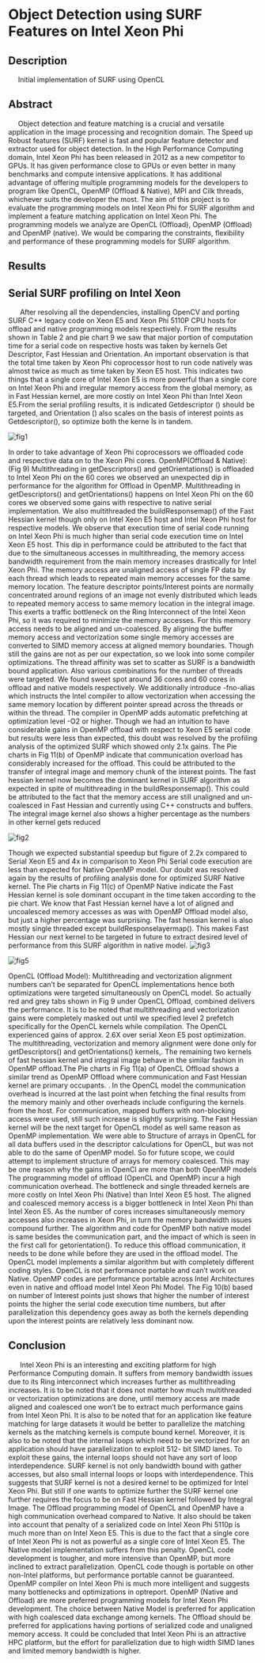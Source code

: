 
<BODY>

<DIV id="id_1">
<H1> Object Detection using SURF Features on Intel Xeon Phi </H1>
</DIV>
<DIV id="id_2_1">
<P class="p9 ft6"><H2> Description </H2></P>
<P class="p10 ft6">&nbsp;&nbsp;&nbsp;&nbsp;&nbsp;Initial implementation of SURF using OpenCL
</P>
</DIV>
<DIV id="id_2_2">
<P class="p9 ft6"><H2> Abstract </H2></P>
<P class="p12 ft6">&nbsp;&nbsp;&nbsp;&nbsp;&nbsp;Object detection and feature matching is a crucial and versatile application in the image processing and recognition domain. The Speed up Robust features (SURF) kernel is fast and popular feature detector and extractor used for object detection. In the High Performance Computing domain, Intel Xeon Phi has been released in 2012 as a new competitor to GPUs. It has given performance close to GPUs or even better in many benchmarks and compute intensive applications. It has additional advantage of offering multiple programming models for the developers to program like OpenCL, OpenMP (Offload &amp; Native), MPI and Cilk threads, whichever suits the developer the most. The aim of this project is to evaluate the programming models on Intel Xeon Phi for SURF algorithm and implement a feature matching application on Intel Xeon Phi. The programming models we analyze are OpenCL (Offload), OpenMP (Offload) and OpenMP (native). We would be comparing the constraints, flexibility and performance of these programming models for SURF algorithm.
</P>
<P class="p9 ft6"><H2> Results </H2></P>
<P class="p12 ft6"><H2> Serial SURF profiling on Intel Xeon </H2></P>
<P class="p12 ft6">&nbsp;&nbsp;&nbsp;&nbsp;&nbsp;
After resolving all the dependencies, installing OpenCV and porting SURF C++ legacy code on Xeon E5 and Xeon Phi 5110P
CPU hosts for offload and native programming models respectively. From the results shown in Table 2 and pie chart 9 we saw that
major portion of computation time for a serial code on respective hosts was taken by kernels Get Descriptor, Fast Hessian and
Orientation. An important observation is that the total time taken by Xeon Phi coprocessor host to run code natively was almost
twice as much as time taken by Xeon E5 host. This indicates two things that a single core of Intel Xeon E5 is more powerful than a
single core on Intel Xeon Phi and irregular memory access from the global memory, as in Fast Hessian kernel, are more costly on
Intel Xeon Phi than Intel Xeon E5.From the serial profiling results, it is indicated Getdescriptor () should be targeted, and
Orientation () also scales on the basis of interest points as Getdescriptor(), so optimize both the kerne ls in tandem.

![fig1](https://user-images.githubusercontent.com/15110492/31065172-4c1b3166-a6f8-11e7-9ee0-126fc693ec18.PNG)

In order to take advantage of Xeon Phi coprocessors we offloaded code and respective data on to the Xeon Phi cores.
OpenMP(Offload & Native): (Fig 9) Multithreading in getDescriptors() and getOrientations() is offloaded to Intel Xeon Phi on the
60 cores we observed an unexpected dip in performance for the algorithm for Offload in OpenMP. Multithreading in
getDescriptors() and getOrientations() happens on Intel Xeon Phi on the 60 cores we observed some gains with respective to native
serial implementation. We also multithreaded the buildResponsemap() of the Fast Hessian kernel though only on Intel Xeon E5 host
and Intel Xeon Phi host for respective models. We observe that execution time of serial code running on Intel Xeon Phi is much
higher than serial code execution time on Intel Xeon E5 host. This dip in performance could be attributed to the fact that due to the
simultaneous accesses in multithreading, the memory access bandwidth requirement from the main memory increases drastically for
Intel Xeon Phi. The memory access are unaligned access of single FP data by each thread which leads to repeated main memory
accesses for the same memory location. The feature descriptor points/Interest points are normally concentrated around regions of an
image not evenly distributed which leads to repeated memory access to same memory location in the integral image. This exerts a
traffic bottleneck on the Ring Interconnect of the Intel Xeon Phi, so it was required to minimize the memory accesses. For this
memory access needs to be aligned and un-coalesced. By aligning the buffer memory access and vectorization some single memory
accesses are converted to SIMD memory access at aligned memory boundaries. Though still the gains are not as per our expectation,
so we look into some compiler optimizations. The thread affinity was set to scatter as SURF is a bandwidth bound application. Also
various combinations for the number of threads were targeted. We found sweet spot around 36 cores and 60 cores in offload and
native models respectively. We additionally introduce -fno-alias which instructs the Intel compiler to allow vectorization when
accessing the same memory location by different pointer spread across the threads or within the thread. The compiler in OpenMP
adds automatic prefetching at optimization level -O2 or higher.
Though we had an intuition to have considerable gains in OpenMP offload with respect to Xeon E5 serial code but results were
less than expected, this doubt was resolved by the profiling analysis of the optimized SURF which showed only 2.1x gains. The Pie
charts in Fig 11(b) of OpenMP indicate that communication overload has considerably increased for the offload. This could be
attributed to the transfer of integral image and memory chunk of the interest points. The fast hessian kernel now becomes the
dominant kernel in SURF algorithm as expected in spite of multithreading in the buildResponsemap(). This could be attributed to 
the fact that the memory access are still unaligned and un-coalesced in Fast Hessian and currently using C++ constructs and buffers.
The integral image kernel also shows a higher percentage as the numbers in other kernel gets reduced

![fig2](https://user-images.githubusercontent.com/15110492/31065182-58cb2e66-a6f8-11e7-8ab1-1db2535e4307.PNG)

Though we expected substantial speedup but figure of 2.2x compared to Serial Xeon E5 and 4x in comparison to Xeon Phi
Serial code execution are less than expected for Native OpenMP model. Our doubt was resolved again by the results of profiling
analysis done for optimized SURF Native kernel. The Pie charts in Fig 11(c) of OpenMP Native indicate the Fast Hessian kernel is
sole dominant occupant in the time taken according to the pie chart. We know that Fast Hessian kernel have a lot of aligned and uncoalesced
memory accesses as was with OpenMP Offload model also, but just a higher percentage was surprising. The fast hessian
kernel is also mostly single threaded except buildResponselayermap(). This makes Fast Hessian our next kernel to be targeted in
future to extract desired level of performance from this SURF algorithm in native model.
![fig3](https://user-images.githubusercontent.com/15110492/31065185-5a12368e-a6f8-11e7-9023-58a6244e3e29.PNG)

![fig5](https://user-images.githubusercontent.com/15110492/31065188-5ccf6860-a6f8-11e7-85a1-5a72e5999239.PNG)

OpenCL (Offload Model): Multithreading and vectorization alignment numbers can’t be separated for OpenCL implementations hence both optimizations were targeted simultaneously on OpenCL model. So actually red and grey tabs shown in 
Fig 9 under OpenCL Offload, combined delivers the performance. It is to be noted that multithreading and vectorization gains were
completely masked out until we specified level 2 prefetch specifically for the OpenCL kernels while compilation. The OpenCL
experienced gains of approx. 2.6X over serial Xeon E5 post optimization. The multithreading, vectorization and memory alignment
were done only for getDescriptors() and getOrientations() kernels,. The remaining two kernels of fast hessian kernel and integral
image behave in the similar fashion in OpenMP offload.The Pie charts in Fig 11(a) of OpenCL Offload shows a similar trend as
OpenMP Offload where communication and Fast Hessian kernel are primary occupants. . In the OpenCL model the communication
overhead is incurred at the last point when fetching the final results from the memory mainly and other overheads include
configuring the kernels from the host. For communication, mapped buffers with non-blocking access were used, still such increase
is slightly surprising. The Fast Hessian kernel will be the next target for OpenCL model as well same reason as OpenMP
implementation. We were able to Structure of arrays in OpenCL for all data buffers used in the descriptor calculations for OpenCL, 
but was not able to do the same of OpenMP model. So for future scope, we could attempt to implement structure of arrays for
memory coalesced. This may be one reason why the gains in OpenCl are more than both OpenMP models
The programming model of offload (OpenCL and OpenMP) incur a high communication overhead. The bottleneck and single
threaded kernels are more costly on Intel Xeon Phi (Native) than Intel Xeon E5 host. The aligned and coalesced memory access is a
bigger bottleneck in Intel Xeon Phi than Intel Xeon E5. As the number of cores increases simultaneously memory accesses also
increases in Xeon Phi, in turn the memory bandwidth issues compound further. The algorithm and code for OpenMP both native
model is same besides the communication part, and the impact of which is seen in the first call for getorientation(). To reduce this
offload communication, it needs to be done while before they are used in the offload model. The OpenCL model implements a
similar algorithm but with completely different coding styles. OpenCL is not performance portable and can’t work on Native.
OpenMP codes are performance portable across Intel Architectures even in native and offload model Intel Xeon Phi Model.
The Fig 10(b) based on number of Interest points just shows that higher the number of interest points the higher the serial code
execution time numbers, but after parallelization this dependency goes away as both the kernels depending upon the interest points
are relatively less dominant now.
</P>
<P class="p9 ft6"><H2> Conclusion </H2></P>
<P class="p12 ft6">&nbsp;&nbsp;&nbsp;&nbsp;&nbsp;
Intel Xeon Phi is an interesting and exciting platform for high Performance Computing domain. It suffers from memory
bandwidth issues due to its Ring interconnect which increases further as multithreading increases. It is to be noted that it does not
matter how much multithreaded or vectorization optimizations are done, until memory access are made aligned and coalesced one
won’t be to extract much performance gains from Intel Xeon Phi. It is also to be noted that for an application like feature matching 
for large datasets it would be better to parallelize the matching kernels as the matching kernels is compute bound kernel. Moreover,
it is also to be noted that the internal loops which need to be vectorized for an application should have parallelization to exploit 512-
bit SIMD lanes. To exploit these gains, the internal loops should not have any sort of loop interdependence. SURF kernel is not only
bandwidth bound with gather accesses, but also small internal loops or loops with interdependence. This suggests that SURF kernel
is not a desired kernel to be optimized for Intel Xeon Phi. But still if one wants to optimize further the SURF kernel one further
requires the focus to be on Fast Hessian kernel followed by Integral Image.
The Offload programming model of OpenCL and OpenMP have a high communication overhead compared to Native. It also
should be taken into account that penalty of a serialized code on Intel Xeon Phi 5110p is much more than on Intel Xeon E5. This is
due to the fact that a single core of Intel Xeon Phi is not as powerful as a single core of Intel Xeon E5. The Native model
implementation suffers from this penalty. OpenCL code development is tougher, and more intensive than OpenMP, but more
inclined to extract parallelization. OpenCL code though is portable on other non-Intel platforms, but performance portable cannot be
guaranteed. OpenMP compiler on Intel Xeon Phi is much more intelligent and suggests many bottlenecks and optimizations in
optreport. OpenMP (Native and Offload) are more preferred programming models for Intel Xeon Phi development. The choice
between Native Model is preferred for application with high coalesced data exchange among kernels. The Offload should be
preferred for applications having portions of serialized code and unaligned memory access. It could be concluded that Intel Xeon
Phi is an attractive HPC platform, but the effort for parallelization due to high width SIMD lanes and limited memory bandwidth is
higher.
</P>
</BODY>
</HTML>
